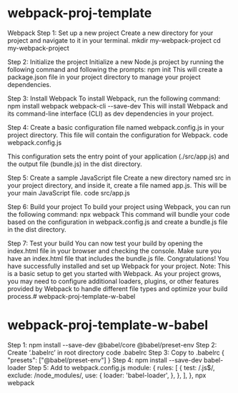# webpack-proj-template

Webpack
Step 1: Set up a new project Create a new directory for your project and navigate to it in your terminal.
mkdir my-webpack-project
cd my-webpack-project

Step 2: Initialize the project Initialize a new Node.js project by running the following command and following the prompts:
npm init
This will create a package.json file in your project directory to manage your project dependencies.

Step 3: Install Webpack To install Webpack, run the following command:
npm install webpack webpack-cli --save-dev
This will install Webpack and its command-line interface (CLI) as dev dependencies in your project.

Step 4: Create a basic configuration file named webpack.config.js in your project directory. This file will contain the configuration for Webpack.
code webpack.config.js

This configuration sets the entry point of your application (./src/app.js) and the output file (bundle.js) in the dist directory.

Step 5: Create a sample JavaScript file Create a new directory named src in your project directory, and inside it, create a file named app.js. This will be your main JavaScript file.
code src/app.js

Step 6: Build your project To build your project using Webpack, you can run the following command:
npx webpack
This command will bundle your code based on the configuration in webpack.config.js and create a bundle.js file in the dist directory.

Step 7: Test your build You can now test your build by opening the index.html file in your browser and checking the console. Make sure you have an index.html file that includes the bundle.js file.
Congratulations! You have successfully installed and set up Webpack for your project.
Note: This is a basic setup to get you started with Webpack. As your project grows, you may need to configure additional loaders, plugins, or other features provided by Webpack to handle different file types and optimize your build process.# webpack-proj-template-w-babel
# webpack-proj-template-w-babel
Step 1: npm install --save-dev @babel/core @babel/preset-env
Step 2: Create ‘.babelrc’ in root directory
code .babelrc
Step 3: Copy to .babelrc
{
"presets": ["@babel/preset-env"]
}
Step 4: npm install --save-dev babel-loader
Step 5: Add to webpack.config.js
module: {
rules: [
{
test: /\.js$/,
exclude: /node_modules/,
use: {
loader: 'babel-loader',
},
},
],
},
npx webpack